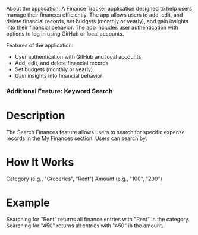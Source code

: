 About the application:
A Finance Tracker application designed to help users manage their finances efficiently. The app allows users to add, edit, and delete financial records, set budgets (monthly or yearly), and gain insights into their financial behavior. The app includes user authentication with options to log in using GitHub or local accounts.

Features of the application:

- User authentication with GitHub and local accounts
- Add, edit, and delete financial records
- Set budgets (monthly or yearly)
- Gain insights into financial behavior

### Additional Feature: Keyword Search

# Description

The Search Finances feature allows users to search for specific expense records in the My Finances section. Users can search by:

# How It Works

Category (e.g., "Groceries", "Rent")
Amount (e.g., "100", "200")

# Example

Searching for "Rent" returns all finance entries with "Rent" in the category.
Searching for "450" returns all entries with "450" in the amount.
